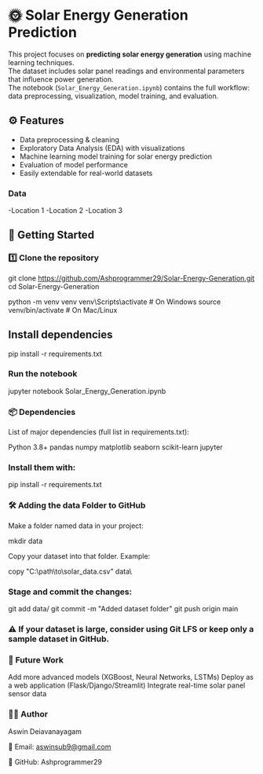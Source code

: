 # 🌞 Solar Energy Generation Prediction

This project focuses on **predicting solar energy generation** using machine learning techniques.  
The dataset includes solar panel readings and environmental parameters that influence power generation.  
The notebook (`Solar_Energy_Generation.ipynb`) contains the full workflow: data preprocessing, visualization, model training, and evaluation.

## ⚙️ Features

- Data preprocessing & cleaning  
- Exploratory Data Analysis (EDA) with visualizations  
- Machine learning model training for solar energy prediction  
- Evaluation of model performance  
- Easily extendable for real-world datasets  

### Data

-Location 1
-Location 2
-Location 3


## 🚀 Getting Started

### 1️⃣ Clone the repository
git clone https://github.com/Ashprogrammer29/Solar-Energy-Generation.git
cd Solar-Energy-Generation


python -m venv venv
venv\Scripts\activate   # On Windows
source venv/bin/activate   # On Mac/Linux

##  Install dependencies

pip install -r requirements.txt

### Run the notebook

jupyter notebook Solar_Energy_Generation.ipynb



### 📦 Dependencies

List of major dependencies (full list in requirements.txt):

Python 3.8+
pandas
numpy
matplotlib
seaborn
scikit-learn
jupyter

### Install them with:

pip install -r requirements.txt


### 🛠️ Adding the data Folder to GitHub

Make a folder named data in your project:

mkdir data


Copy your dataset into that folder. Example:

copy "C:\path\to\solar_data.csv" data\


### Stage and commit the changes:

git add data/ 
git commit -m "Added dataset folder"
git push origin main


### ⚠️ If your dataset is large, consider using Git LFS or keep only a sample dataset in GitHub.


### 📌 Future Work

Add more advanced models (XGBoost, Neural Networks, LSTMs)
Deploy as a web application (Flask/Django/Streamlit)
Integrate real-time solar panel sensor data


### 👨‍💻 Author

Aswin Deiavanayagam

📧 Email: aswinsub9@gmail.com

📌 GitHub: Ashprogrammer29
